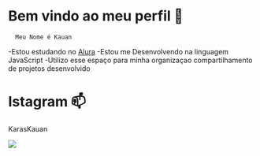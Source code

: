  # Bem vindo ao meu perfil 💙
      Meu Nome é Kauan
-Estou estudando no [Alura](https://alura.com.br)
-Estou me Desenvolvendo na linguagem JavaScript
-Utilizo esse espaço para minha organizaçao compartilhamento de projetos desenvolvido

# Istagram 📫

KarasKauan

![](https://media1.tenor.com/m/Pgv9hraSzAIAAAAd/supermoto-burnout.gif)
